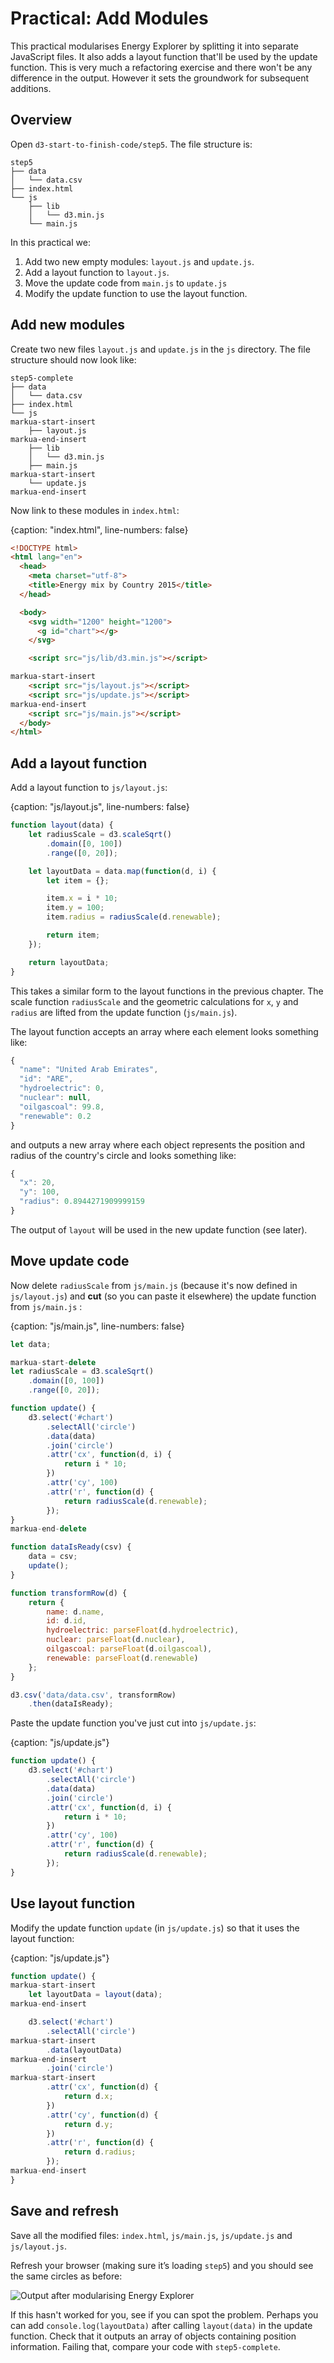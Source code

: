 # Practical: Add Modules

This practical modularises Energy Explorer by splitting it into separate JavaScript files. It also adds a layout function that'll be used by the update function. This is very much a refactoring exercise and there won't be any difference in the output. However it sets the groundwork for subsequent additions.

## Overview

Open `d3-start-to-finish-code/step5`. The file structure is:

```text
step5
├── data
│   └── data.csv
├── index.html
└── js
    ├── lib
    │   └── d3.min.js
    └── main.js
```

In this practical we:

1. Add two new empty modules: `layout.js` and `update.js`.
2. Add a layout function to `layout.js`.
3. Move the update code from `main.js` to `update.js`
4. Modify the update function to use the layout function.

## Add new modules

Create two new files `layout.js` and `update.js` in the `js` directory. The file structure should now look like:

```text
step5-complete
├── data
│   └── data.csv
├── index.html
└── js
markua-start-insert
    ├── layout.js
markua-end-insert
    ├── lib
    │   └── d3.min.js
    ├── main.js
markua-start-insert
    └── update.js
markua-end-insert
```

Now link to these modules in `index.html`:

{caption: "index.html", line-numbers: false}
```html
<!DOCTYPE html>
<html lang="en">
  <head>
    <meta charset="utf-8">
    <title>Energy mix by Country 2015</title>
  </head>

  <body>
    <svg width="1200" height="1200">
      <g id="chart"></g>
    </svg>

    <script src="js/lib/d3.min.js"></script>

markua-start-insert
    <script src="js/layout.js"></script>
    <script src="js/update.js"></script>
markua-end-insert
    <script src="js/main.js"></script>
  </body>
</html>
```

## Add a layout function

Add a layout function to `js/layout.js`:

{caption: "js/layout.js", line-numbers: false}
```js
function layout(data) {
    let radiusScale = d3.scaleSqrt()
        .domain([0, 100])
        .range([0, 20]);

    let layoutData = data.map(function(d, i) {
        let item = {};

        item.x = i * 10;
        item.y = 100;
        item.radius = radiusScale(d.renewable);

        return item;
    });

    return layoutData;
}
```

This takes a similar form to the layout functions in the previous chapter. The scale function `radiusScale` and the geometric calculations for `x`, `y` and `radius` are lifted from the update function (`js/main.js`).

The layout function accepts an array where each element looks something like:

```js
{
  "name": "United Arab Emirates",
  "id": "ARE",
  "hydroelectric": 0,
  "nuclear": null,
  "oilgascoal": 99.8,
  "renewable": 0.2
}
```

and outputs a new array where each object represents the position and radius of the country's circle and looks something like:

```js
{
  "x": 20,
  "y": 100,
  "radius": 0.8944271909999159
}
```

The output of `layout` will be used in the new update function (see later).

## Move update code

Now delete `radiusScale` from `js/main.js` (because it's now defined in `js/layout.js`) and **cut** (so you can paste it elsewhere) the update function from `js/main.js` :

{caption: "js/main.js", line-numbers: false}
```js
let data;

markua-start-delete
let radiusScale = d3.scaleSqrt()
    .domain([0, 100])
    .range([0, 20]);

function update() {
    d3.select('#chart')
        .selectAll('circle')
        .data(data)
        .join('circle')
        .attr('cx', function(d, i) {
            return i * 10;
        })
        .attr('cy', 100)
        .attr('r', function(d) {
            return radiusScale(d.renewable);
        });
}
markua-end-delete

function dataIsReady(csv) {
    data = csv;
    update();
}

function transformRow(d) {
    return {
        name: d.name,
        id: d.id,
        hydroelectric: parseFloat(d.hydroelectric),
        nuclear: parseFloat(d.nuclear),
        oilgascoal: parseFloat(d.oilgascoal),
        renewable: parseFloat(d.renewable)
    };
}

d3.csv('data/data.csv', transformRow)
    .then(dataIsReady);
```

Paste the update function you've just cut into `js/update.js`:

{caption: "js/update.js"}
```js
function update() {
    d3.select('#chart')
        .selectAll('circle')
        .data(data)
        .join('circle')
        .attr('cx', function(d, i) {
            return i * 10;
        })
        .attr('cy', 100)
        .attr('r', function(d) {
            return radiusScale(d.renewable);
        });
}
```

## Use layout function

Modify the update function `update` (in `js/update.js`) so that it uses the layout function:

{caption: "js/update.js"}
```js
function update() {
markua-start-insert
    let layoutData = layout(data);
markua-end-insert

    d3.select('#chart')
        .selectAll('circle')
markua-start-insert
        .data(layoutData)
markua-end-insert
        .join('circle')
markua-start-insert
        .attr('cx', function(d) {
            return d.x;
        })
        .attr('cy', function(d) {
            return d.y;
        })
        .attr('r', function(d) {
            return d.radius;
        });
markua-end-insert
}
```


## Save and refresh

Save all the modified files: `index.html`, `js/main.js`, `js/update.js` and `js/layout.js`.

Refresh your browser (making sure it’s loading `step5`) and you should see the same circles as before:

![Output after modularising Energy Explorer](cc586c1a36fc02369e4d9cba86a9c290.png)

If this hasn't worked for you, see if you can spot the problem. Perhaps you can add `console.log(layoutData)` after calling `layout(data)` in the update function. Check that it outputs an array of objects containing position information. Failing that, compare your code with `step5-complete`.
